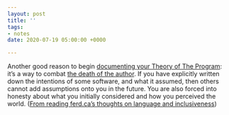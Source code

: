 ```yaml
---
layout: post
title: ''
tags:
- notes
date: 2020-07-19 05:00:00 +0000

---
```

Another good reason to begin [documenting your Theory of The Program](https://www.joshbeckman.org/2020/07/12/on-theory-building-as-an-engineering-team/): it’s a way to combat [the death of the author](https://en.wikipedia.org/wiki/The_Death_of_the_Author). If you have explicitly written down the intentions of some software, and what it assumed, then others cannot add assumptions onto you in the future. You are also forced into honesty about what you initially considered and how you perceived the world. ([From reading ferd.ca’s thoughts on language and inclusiveness](https://ferd.ca/inclusiveness-in-language-for-outsiders-looking-in.html))
